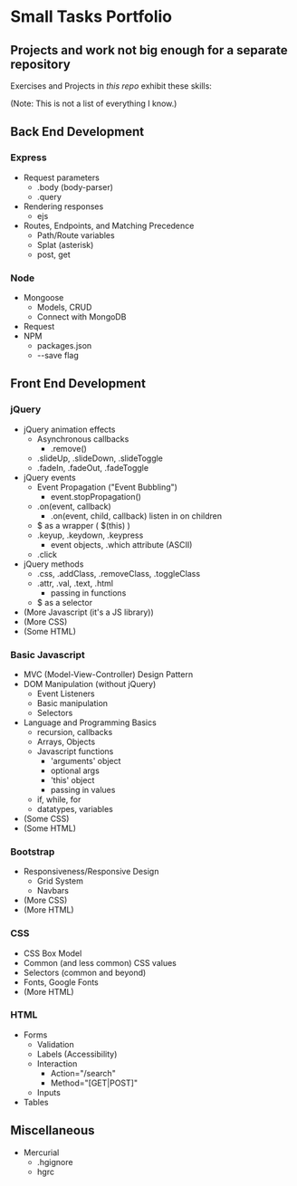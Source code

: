 # Small Tasks Portfolio
## Projects and work not big enough for a separate repository

Exercises and Projects in *this repo* exhibit these skills:

(Note: This is not a list of everything I know.)

## Back End Development

### Express

* Request parameters
    * .body (body-parser)
    * .query
* Rendering responses
    * ejs
* Routes, Endpoints, and Matching Precedence
    * Path/Route variables
    * Splat (asterisk)
    * post, get

### Node

* Mongoose
  * Models, CRUD
  * Connect with MongoDB
* Request
* NPM
    * packages.json
    * --save flag

## Front End Development

### jQuery

* jQuery animation effects
    * Asynchronous callbacks
        * .remove()
    * .slideUp, .slideDown, .slideToggle
    * .fadeIn, .fadeOut, .fadeToggle
* jQuery events
    * Event Propagation ("Event Bubbling")
        * event.stopPropagation()
    * .on(event, callback)
        * .on(event, child, callback) listen in on children
    * $ as a wrapper ( $(this) )
    * .keyup, .keydown, .keypress
        * event objects, .which attribute (ASCII)
    * .click
* jQuery methods
    * .css, .addClass, .removeClass, .toggleClass
    * .attr, .val, .text, .html
        * passing in functions
    * $ as a selector
* (More Javascript (it's a JS library))
* (More CSS)
* (Some HTML)

### Basic Javascript

* MVC (Model-View-Controller) Design Pattern
* DOM Manipulation (without jQuery)
    * Event Listeners
    * Basic manipulation
    * Selectors
* Language and Programming Basics
    * recursion, callbacks
    * Arrays, Objects
    * Javascript functions
        * 'arguments' object
        * optional args
        * 'this' object
        * passing in values
    * if, while, for
    * datatypes, variables
* (Some CSS)
* (Some HTML)

### Bootstrap

* Responsiveness/Responsive Design
    * Grid System
    * Navbars
* (More CSS)
* (More HTML)

### CSS

* CSS Box Model
* Common (and less common) CSS values
* Selectors (common and beyond)
* Fonts, Google Fonts
* (More HTML)

### HTML

* Forms
    * Validation
    * Labels (Accessibility)
    * Interaction
        * Action="/search"
        * Method="[GET|POST]"
    * Inputs
* Tables

## Miscellaneous

* Mercurial
    * .hgignore
    * hgrc
